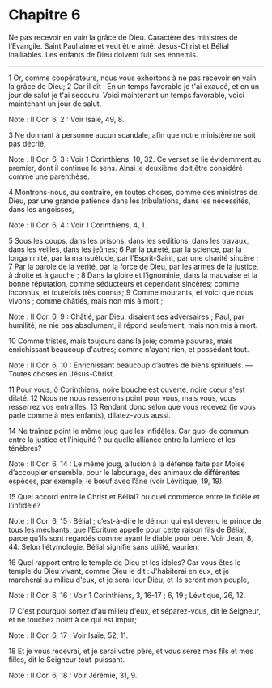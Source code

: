 # Chapitre 6

Ne pas recevoir en vain la grâce de Dieu.
Caractère des ministres de l’Evangile.
Saint Paul aime et veut être aimé.
Jésus-Christ et Bélial inalliables.
Les enfants de Dieu doivent fuir ses ennemis.

***

1 Or, comme coopérateurs, nous vous exhortons à ne pas recevoir en vain la grâce de Dieu; 2 Car il dit : En un temps favorable je t'ai exaucé, et en un jour de salut je t'ai secouru. Voici maintenant un temps favorable, voici maintenant un jour de salut.

<span class="bible-note">Note : </span> II Cor. 6, 2 : Voir Isaïe, 49, 8.

3 Ne donnant à personne aucun scandale, afin que notre ministère ne soit pas décrié,

<span class="bible-note">Note : </span> II Cor. 6, 3 : Voir 1 Corinthiens, 10, 32. Ce verset se lie évidemment au premier, dont il continue le sens. Ainsi le deuxième doit être considéré comme une parenthèse.

4 Montrons-nous, au contraire, en toutes choses, comme des ministres de Dieu, par une grande patience dans les tribulations, dans les nécessités, dans les angoisses,

<span class="bible-note">Note : </span> II Cor. 6, 4 : Voir 1 Corinthiens, 4, 1.

5 Sous les coups, dans les prisons, dans les séditions, dans les travaux, dans les veilles, dans les jeûnes; 6 Par la pureté, par la science, par la longanimité, par la mansuétude, par l'Esprit-Saint, par une charité sincère ; 7 Par la parole de la vérité, par la force de Dieu, par les armes de la justice, à droite et à gauche ; 8 Dans la gloire et l'ignominie, dans la mauvaise et la bonne réputation, comme séducteurs et cependant sincères; comme inconnus, et toutefois très connus; 9 Comme mourants, et voici que nous vivons ; comme châtiés, mais non mis à mort ;

<span class="bible-note">Note : </span> II Cor. 6, 9 : Châtié, par Dieu, disaient ses adversaires ; Paul, par humilité, ne nie pas absolument, il répond seulement, mais non mis à mort.

10 Comme tristes, mais toujours dans la joie; comme pauvres, mais enrichissant beaucoup d'autres; comme n'ayant rien, et possédant tout.

<span class="bible-note">Note : </span> II Cor. 6, 10 : Enrichissant beaucoup d’autres de biens spirituels. ― Toutes choses en Jésus-Christ.


11 Pour vous, ô Corinthiens, noire bouche est ouverte, noire cœur s'est dilaté. 12 Nous ne nous resserrons point pour vous, mais vous, vous resserrez vos entrailles. 13 Rendant donc selon que vous recevez (je vous parle comme à mes enfants), dilatez-vous aussi.


14 Ne traînez point le même joug que les infidèles. Car quoi de commun entre la justice et l'iniquité ? ou quelle alliance entre la lumière et les ténèbres?

<span class="bible-note">Note : </span> II Cor. 6, 14 : Le même joug, allusion à la défense faite par Moïse d’accoupler ensemble, pour le labourage, des animaux de différentes espèces, par exemple, le bœuf avec l’âne (voir Lévitique, 19, 19).

15 Quel accord entre le Christ et Bélial? ou quel commerce entre le fidèle et l'infidèle?

<span class="bible-note">Note : </span> II Cor. 6, 15 : Bélial ; c’est-à-dire le démon qui est devenu le prince de tous les méchants, que l’Ecriture appelle pour cette raison fils de Bélial, parce qu’ils sont regardés comme ayant le diable pour père. Voir Jean, 8, 44. Selon l’étymologie, Bélial signifie sans utilité, vaurien.

16 Quel rapport entre le temple de Dieu et les idoles? Car vous êtes le temple du Dieu vivant, comme Dieu le dit : J'habiterai en eux, et je marcherai au milieu d'eux, et je serai leur Dieu, et ils seront mon peuple,

<span class="bible-note">Note : </span> II Cor. 6, 16 : Voir 1 Corinthiens, 3, 16-17 ; 6, 19 ; Lévitique, 26, 12.

17 C'est pourquoi sortez d'au milieu d'eux, et séparez-vous, dit le Seigneur, et ne touchez point à ce qui est impur;

<span class="bible-note">Note : </span> II Cor. 6, 17 : Voir Isaïe, 52, 11.

18 Et je vous recevrai, et je serai votre père, et vous serez mes fils et mes filles, dit le Seigneur tout-puissant.

<span class="bible-note">Note : </span> II Cor. 6, 18 : Voir Jérémie, 31, 9.

